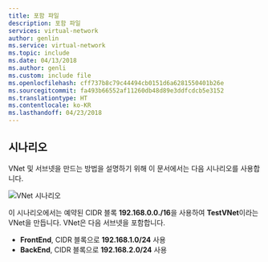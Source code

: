 ```yaml
---
title: 포함 파일
description: 포함 파일
services: virtual-network
author: genlin
ms.service: virtual-network
ms.topic: include
ms.date: 04/13/2018
ms.author: genli
ms.custom: include file
ms.openlocfilehash: cff737b8c79c44494cb0151d6a6281550401b26e
ms.sourcegitcommit: fa493b66552af11260db48d89e3ddfcdcb5e3152
ms.translationtype: HT
ms.contentlocale: ko-KR
ms.lasthandoff: 04/23/2018
---
```

## <a name="scenario"></a>시나리오

VNet 및 서브넷을 만드는 방법을 설명하기 위해 이 문서에서는 다음 시나리오를 사용합니다.

![VNet 시나리오](./media/virtual-networks-create-vnet-scenario-include/vnet-scenario.png)

이 시나리오에서는 예약된 CIDR 블록 **192.168.0.0./16**을 사용하여 **TestVNet**이라는 VNet을 만듭니다. VNet은 다음 서브넷을 포함합니다. 

* **FrontEnd**, CIDR 블록으로 **192.168.1.0/24** 사용
* **BackEnd**, CIDR 블록으로 **192.168.2.0/24** 사용

